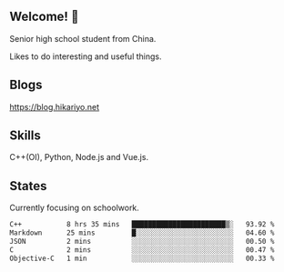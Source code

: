 ## Welcome! 👋

Senior high school student from China.

Likes to do interesting and useful things.

## Blogs

https://blog.hikariyo.net

## Skills

C++(OI), Python, Node.js and Vue.js.

## States

Currently focusing on schoolwork.

<!--START_SECTION:waka-->

```txt
C++           8 hrs 35 mins   ███████████████████████▒░   93.92 %
Markdown      25 mins         █░░░░░░░░░░░░░░░░░░░░░░░░   04.60 %
JSON          2 mins          ░░░░░░░░░░░░░░░░░░░░░░░░░   00.50 %
C             2 mins          ░░░░░░░░░░░░░░░░░░░░░░░░░   00.47 %
Objective-C   1 min           ░░░░░░░░░░░░░░░░░░░░░░░░░   00.33 %
```

<!--END_SECTION:waka-->


